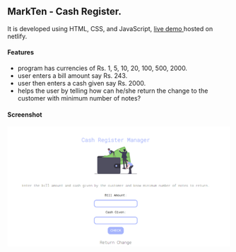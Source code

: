 ## MarkTen - Cash Register.

It is developed using HTML, CSS, and JavaScript, [live demo ](https://cash-wala-register.netlify.app/) hosted on netlify.

#### Features

- program has currencies of Rs. 1, 5, 10, 20, 100, 500, 2000.
- user enters a bill amount say Rs. 243.
- user then enters a cash given say Rs. 2000.
- helps the user by telling how can he/she return the change to the customer with minimum number of notes?

#### Screenshot

![screenshot](Captureaaa.PNG)
